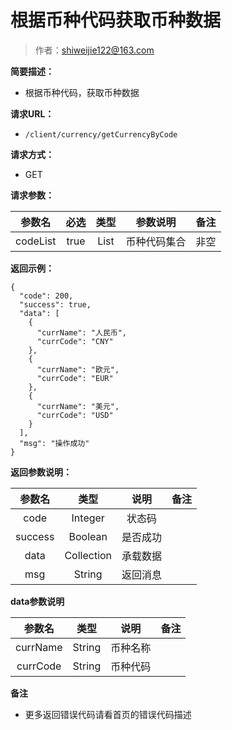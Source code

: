 # 根据币种代码获取币种数据

> 作者：shiweijie122@163.com

**简要描述：**

- 根据币种代码，获取币种数据

**请求URL：**

- ` /client/currency/getCurrencyByCode `

**请求方式：**

- GET

**请求参数：**


|参数名|必选|类型|参数说明|备注|
|:-----:|:-----:|:-----:|:-----:|:-----:|
|codeList|true|List|币种代码集合|非空|


**返回示例：**

```
{
  "code": 200,
  "success": true,
  "data": [
    {
      "currName": "人民币",
      "currCode": "CNY"
    },
    {
      "currName": "欧元",
      "currCode": "EUR"
    },
    {
      "currName": "美元",
      "currCode": "USD"
    }
  ],
  "msg": "操作成功"
}
```

**返回参数说明：**

|参数名|类型|说明|备注|
|:-----:|:-----:|:-----:|:-----:|
|code|Integer|状态码|  |
|success|Boolean|是否成功|  |
|data|Collection|承载数据|  |
|msg|String|返回消息|  ||

**data参数说明**

|参数名|类型|说明|备注|
|:-----:|:-----:|:-----:|:-----:|
|currName|String|币种名称|  |
|currCode|String|币种代码|  ||

 **备注**

- 更多返回错误代码请看首页的错误代码描述